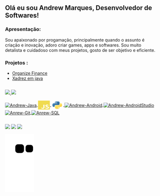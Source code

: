 ## Olá eu sou Andrew Marques, Desenvolvedor de Softwares!

### Apresentação:
Sou apaixonado por progamação, principalmente quando o assunto é criação e inovação, adoro criar games, apps e softwares. Sou muito detalista e cuidadoso com meus projetos, gosto de ser objetivo e eficiente.

### Projetos :
- [Organize Finance](https://github.com/AndrewMarques2018/Organize-Aplicativo-Android)
- [Xadrez em java](https://github.com/AndrewMarques2018/Game-Xadrez-em-Java)


##

<div align="left">
  <a href="https://github.com/andrewmarques2018">
  <img height="150em" src="https://github-readme-stats.vercel.app/api?username=andrewmarques2018&show_icons=true&theme=merko&include_all_commits=true&count_private=true"/>
  <img height="150em" src="https://github-readme-stats.vercel.app/api/top-langs/?username=andrewmarques2018&layout=compact&langs_count=7&theme=merko"/>
</div>

<div style="display: inline_block"><br>
  <img align="center" alt="Andrew-Java" height="30" width="40" src="https://cdn.jsdelivr.net/gh/devicons/devicon/icons/java/java-original.svg">
  <img align="center" alt="Andrew-Js" height="30" width="40" src="https://raw.githubusercontent.com/devicons/devicon/master/icons/javascript/javascript-plain.svg">
  <img align="center" alt="Anrew-Python" height="30" width="40" src="https://raw.githubusercontent.com/devicons/devicon/master/icons/python/python-original.svg">
  <img align="center" alt="Andrew-Android" height="30" width="40" src="https://cdn.jsdelivr.net/gh/devicons/devicon/icons/android/android-original.svg">
  <img align="center" alt="Andrew-AndroidStudio" height="30" width="40" src="https://cdn.jsdelivr.net/gh/devicons/devicon/icons/androidstudio/androidstudio-original.svg">
  <img align="center" alt="Anrew-Git" height="30" width="40" src="https://cdn.jsdelivr.net/gh/devicons/devicon/icons/git/git-original.svg">
  <img align="center" alt="Anrew-SQL" height="30" width="40" src="https://cdn.jsdelivr.net/gh/devicons/devicon/icons/mysql/mysql-plain-wordmark.svg">
</div>
  
  ##
 
<div> 
  <a href="https://instagram.com/andrewmarquessilva" target="_blank"><img src="https://img.shields.io/badge/-Instagram-%23E4405F?style=for-the-badge&logo=instagram&logoColor=white" target="_blank"></a> 
  <a href = "mailto:andrewmarques2018@gmail.com"><img src="https://img.shields.io/badge/-Gmail-%23333?style=for-the-badge&logo=gmail&logoColor=white" target="_blank"></a>
  <a href="https://www.linkedin.com/in/andrewmarques2018" target="_blank"><img src="https://img.shields.io/badge/-LinkedIn-%230077B5?style=for-the-badge&logo=linkedin&logoColor=white" target="_blank"></a> 
 
  ![Snake animation](https://github.com/andrewmarques2018/andrewmarques2018/blob/output/github-contribution-grid-snake.svg)
 
</div>

